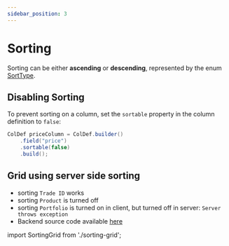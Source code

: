 ```yaml
---
sidebar_position: 3
---
```


# Sorting

Sorting can be either **ascending** or **descending**, represented by the enum [SortType](https://github.com/smolcan/ag-grid-jpa-adapter/blob/main/src/main/java/io/github/smolcan/aggrid/jpa/adapter/request/SortType.java).

## Disabling Sorting

To prevent sorting on a column, set the `sortable` property in the column definition to `false`:

```java
ColDef priceColumn = ColDef.builder()
    .field("price")
    .sortable(false)
    .build();
```


## Grid using server side sorting

- sorting `Trade ID` works
- sorting `Product` is turned off
- sorting `Portfolio` is turned on in client, but turned off in server: `Server throws exception`
- Backend source code available [here](https://github.com/smolcan/ag-grid-jpa-adapter-docs-backend/blob/main/src/main/java/io/github/smolcan/ag_grid_jpa_adapter_docs_backend/service/docs/SortingService.java)

import SortingGrid from './sorting-grid';

<SortingGrid></SortingGrid>
